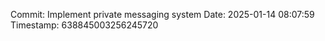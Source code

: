﻿Commit: Implement private messaging system
Date: 2025-01-14 08:07:59
Timestamp: 638845003256245720
